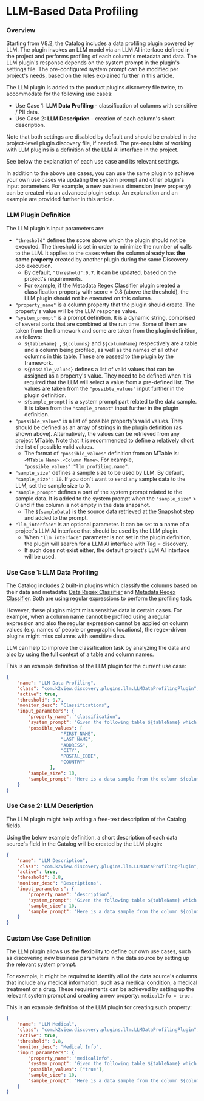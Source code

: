 # LLM-Based Data Profiling

### Overview

Starting from V8.2, the Catalog includes a data profiling plugin powered by LLM. The plugin invokes an LLM model via an LLM AI interface defined in the project and performs profiling of each column's metadata and data. The LLM plugin's response depends on the system prompt in the plugin's settings file. The pre-configured system prompt can be modified per project's needs, based on the rules explained further in this article. 

The LLM plugin is added to the product plugins.discovery file twice, to accommodate for the following use cases:

- Use Case 1: **LLM Data Profiling** - classification of columns with sensitive / PII data. 
- Use Case 2: **LLM Description** - creation of each column's short description.

Note that both settings are disabled by default and should be enabled in the project-level plugin.discovery file, if needed. The pre-requisite of working with LLM plugins is a definition of the LLM AI interface in the project. 

See below the explanation of each use case and its relevant settings. 

In addition to the above use cases, you can use the same plugin to achieve your own use cases via updating the system prompt and other plugin's input parameters. For example, a new business dimension (new property) can be created via an advanced plugin setup. An explanation and an example are provided further in this article. 

### LLM Plugin Definition

The LLM plugin's input parameters are:

- ```"threshold"``` defines the score above which the plugin should not be executed. The threshold is set in order to minimize the number of calls to the LLM. It applies to the cases when the column already has **the same property** created by another plugin during the same Discovery Job execution. 
  - By default, ```"threshold":0.7```. It can be updated, based on the project's requirements.
  - For example, if the Metadata Regex Classifier plugin created a classification property with score = 0.8 (above the threshold), the LLM plugin should not be executed on this column.
- ```"property_name"``` is a column property that the plugin should create. The property's value will be the LLM response value.
- ```"system_prompt"``` is a prompt definition. It is a dynamic string, comprised of several parts that are combined at the run time. Some of them are taken from the framework and some are taken from the plugin definition, as follows:
  - ```${tableName} ```, ```${columns}``` and ```${columnName}``` respectively are a table and a column being profiled, as well as the names of all other columns in this table. These are passed to the plugin by the framework.
  - ```${possible_values}``` defines a list of valid values that can be assigned as a property's value. They need to be defined when it is required that the LLM will select a value from a pre-defined list. The values are taken from the ```"possible_values"``` input further in the plugin definition.
  - ```${sample_prompt}``` is a system prompt part related to the data sample. It is taken from the ```"sample_prompt"``` input further in the plugin definition.
- ```"possible_values"``` is a list of possible property's valid values. They should be defined as an array of strings in the plugin definition (as shown above). Alternatively, the values can be retrieved from any project MTable. Note that it is recommended to define a relatively short the list of possible valid values. 
  - The format of ```"possible_values"``` definition from an MTable is: ```<MTable Name>.<Column Name>```. For example, ```"possible_values":"llm_profiling.name"```.
- ```"sample_size"``` defines a sample size to be used by LLM. By default, ```"sample_size": 10```.  If you don't want to send any sample data to the LLM, set the sample size to 0. 
- ```"sample_prompt"``` defines a part of the system prompt related to the sample data. It is added to the system prompt when the ```"sample_size"``` > 0 and if the column is not empty in the data snapshot. 
  - The ```${sampleData}``` is the source data retrieved at the Snapshot step and added to the prompt. 
- ```"llm_interface"``` is an optional parameter. It can be set to a name of a project's  LLM AI interface that should be used by the LLM plugin. 
  - When ```"llm_interface"``` parameter is not set in the plugin definition, the plugin will search for a LLM AI interface with Tag = discovery. 
  - If such does not exist either, the default project's LLM AI interface will be used.

### Use Case 1: LLM Data Profiling

The Catalog includes 2 built-in plugins which classify the columns based on their data and metadata: [Data Regex Classifier](/articles/39_fabric_catalog/04a_builtin_plugins.md#data-regex-classifier) and [Metadata Regex Classifier](/articles/39_fabric_catalog/04a_builtin_plugins.md#metadata-regex-classifier). Both are using regular expressions to perform the profiling task. 

However, these plugins might miss sensitive data in certain cases. For example, when a column name cannot be profiled using a regular expression and also the regular expression cannot be applied on column values (e.g. names of people or geographic locations), the regex-driven plugins might miss columns with sensitive data. 

LLM can help to improve the classification task by analyzing the data and also by using the full context of a table and column names. 

This is an example definition of the LLM plugin for the current use case:

```json
{
	"name": "LLM Data Profiling",
	"class": "com.k2view.discovery.plugins.llm.LLMDataProfilingPlugin",
	"active": true,
	"threshold": 0.7,
	"monitor_desc": "Classifications",
	"input_parameters": {
		"property_name": "classification",
		"system_prompt": "Given the following table ${tableName} which includes the following columns ${columns}.\nPlease classify the column ${columnName} based on its name, choosing one of the following possible values: ${possible_values}.\n${sample_prompt}\n If none of the possible values match, return $NONE$.\n Format your response using the following format: <the-selected-value>.\n Your response should only include the selected value with no other text. For example:<ADDRESS>",
		"possible_values": [
					"FIRST_NAME",
					"LAST_NAME",
					"ADDRESS",
					"CITY",
					"POSTAL_CODE",
					"COUNTRY"
				],
		"sample_size": 10,
		"sample_prompt": "Here is a data sample from the column ${columnName} to help you classify the column: ${sampleData}."
	}
}
```

### Use Case 2: LLM Description

The LLM plugin might help writing a free-text description of the Catalog fields. 

Using the below example definition, a short description of each data source's field in the Catalog will be created by the LLM plugin:

~~~json
{
	"name": "LLM Description",
	"class": "com.k2view.discovery.plugins.llm.LLMDataProfilingPlugin",
	"active": true,
	"threshold": 0.8,
	"monitor_desc": "Descriptions",
	"input_parameters": {
		"property_name": "description",
		"system_prompt": "Given the following table ${tableName} which includes the following columns ${columns}.\nPlease write a one line description of the ${columnName} in order to use it in the technical documentation.\n${sample_prompt}\n Do not include table and coulmns names in your response.",
		"sample_size": 10,
		"sample_prompt": "Here is a data sample from the column ${columnName} to help you classify the column: ${sampleData}."
	}
}
~~~

### Custom Use Case Definition

The LLM plugin allows us the flexibility to define our own use cases, such as discovering new business parameters in the data source by setting up the relevant system prompt. 

For example, it might be required to identify all of the data source's columns that include any medical information, such as a medical condition, a medical treatment or a drug. These requirements can be achieved by setting up the relevant system prompt and creating a new property: ```medicalInfo = true``` . 

This is an example definition of the LLM plugin for creating such property:

~~~json
{
	"name": "LLM Medical",
	"class": "com.k2view.discovery.plugins.llm.LLMDataProfilingPlugin",
	"active": true,
	"threshold": 0.8,
	"monitor_desc": "Medical Info",
	"input_parameters": {
		"property_name": "medicalInfo",
		"system_prompt": "Given the following table ${tableName} which includes the following columns ${columns}.\nPlease classify the column ${columnName} based on its name. If it indicates a medical condition or relates to a specific medical treatment or drug choosing one of the following possible values: ${possible_values}.\n${sample_prompt}\n If none of the possible values match, return $NONE$.\n Format your response using the following format: <the-selected-value>.\n Your response should only include the selected value with no other text. For example:<true>",
		"possible_values": ["true"],
		"sample_size": 10,
		"sample_prompt": "Here is a data sample from the column ${columnName} to help you classify the column: ${sampleData}."
	}
}
~~~

